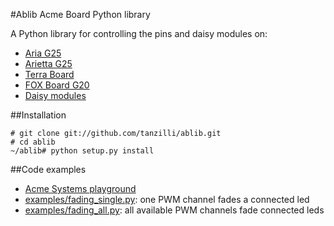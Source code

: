 #Ablib Acme Board Python library

A Python library for controlling the pins and daisy modules on:

* [Aria G25](http://www.acmesystems.it/aria)
* [Arietta G25](http://www.acmesystems.it/arietta)
* [Terra Board](http://www.acmesystems.it/terra) 
* [FOX Board G20](http://www.acmesystems.it/FOXG20) 
* [Daisy modules](http://www.acmesystems.it/index_daisy)

##Installation

```
# git clone git://github.com/tanzilli/ablib.git
# cd ablib
~/ablib# python setup.py install
```

##Code examples

* [Acme Systems playground](http://www.acmesystems.it/playground) 
* [examples/fading_single.py](https://github.com/sputnik63/ablib/blob/master/examples/fading_single.py):  one PWM channel fades a connected led
* [examples/fading_all.py](https://github.com/sputnik63/ablib/blob/master/examples/fading_all.py):  all available PWM channels fade connected leds


